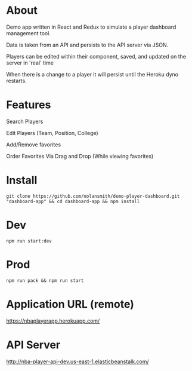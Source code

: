 # About
Demo app written in React and Redux to simulate a player dashboard management tool.

Data is taken from an API and persists to the API server via JSON.

Players can be edited within their component, saved, and updated on the server in 'real' time

When there is a change to a player it will persist until the Heroku dyno restarts.


# Features
Search Players

Edit Players (Team, Position, College)

Add/Remove favorites

Order Favorites Via Drag and Drop (While viewing favorites)

# Install
`git clone https://github.com/nolansmith/demo-player-dashboard.git "dashboard-app" && cd dashboard-app && npm install`

# Dev
`npm run start:dev`

# Prod
`npm run pack && npm run start`


# Application URL (remote)
https://nbaplayerapp.herokuapp.com/


# API Server
http://nba-player-api-dev.us-east-1.elasticbeanstalk.com/

